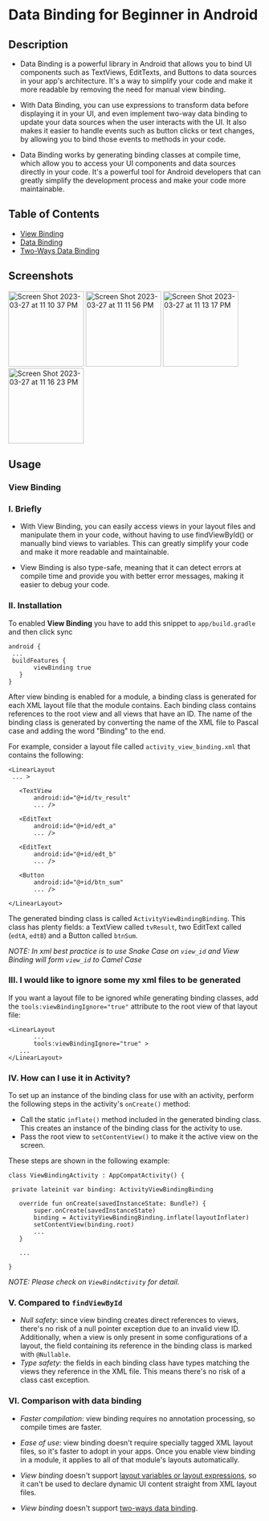 # Data Binding for Beginner in Android
## Description
  - Data Binding is a powerful library in Android that allows you to bind UI components such as TextViews, EditTexts, and Buttons to data sources in your       app's architecture. It's a way to simplify your code and make it more readable by removing the need for manual view binding.

  - With Data Binding, you can use expressions to transform data before displaying it in your UI, and even implement two-way data binding to update your  data sources when the user interacts with the UI. It also makes it easier to handle events such as button clicks or text changes, by allowing you to bind those events to methods in your code.

  - Data Binding works by generating binding classes at compile time, which allow you to access your UI components and data sources directly in your code. It's a powerful tool for Android developers that can greatly simplify the development process and make your code more maintainable.

## Table of Contents
  - [View Binding](https://developer.android.com/topic/libraries/view-binding)
  - [Data Binding](https://developer.android.com/topic/libraries/data-binding)
  - [Two-Ways Data Binding](https://developer.android.com/topic/libraries/data-binding/two-way)

## Screenshots
<img width="150" alt="Screen Shot 2023-03-27 at 11 10 37 PM" src="https://user-images.githubusercontent.com/29136735/227999987-a7fb7fa3-b659-4052-aa88-da1f0c150b02.png"> <img width="150" alt="Screen Shot 2023-03-27 at 11 11 56 PM" src="https://user-images.githubusercontent.com/29136735/228000334-ff0dd3b9-2a32-4717-b2f5-159e7954ea13.png"> <img width="150" alt="Screen Shot 2023-03-27 at 11 13 17 PM" src="https://user-images.githubusercontent.com/29136735/228000671-a4d102fc-8c34-4b57-8b27-8b796b1f52f1.png"> <img width="150" alt="Screen Shot 2023-03-27 at 11 16 23 PM" src="https://user-images.githubusercontent.com/29136735/228001395-e23a7c06-fc0a-40ac-aacc-cf99c293decc.png">

## Usage

### View Binding 

### I. Briefly 
  - With View Binding, you can easily access views in your layout files and manipulate them in your code, without having to use findViewById() or manually  bind views to variables. This can greatly simplify your code and make it more readable and maintainable.

  - View Binding is also type-safe, meaning that it can detect errors at compile time and provide you with better error messages, making it easier to debug your code.
 
 ### II. Installation
  To enabled **View Binding** you have to add this snippet to ```app/build.gradle``` and then click sync
 ```
 android {
  ...
  buildFeatures {
        viewBinding true
    }
 }
 ```
 After view binding is enabled for a module, a binding class is generated for each XML layout file that the module contains. Each binding class contains  references to the root view and all views that have an ID. The name of the binding class is generated by converting the name of the XML file to Pascal case and adding the word "Binding" to the end.
 
 For example, consider a layout file called ```activity_view_binding.xml``` that contains the following:
 ```
<LinearLayout 
  ... >

    <TextView
        android:id="@+id/tv_result"
        ... />

    <EditText
        android:id="@+id/edt_a"
        ... />

    <EditText
        android:id="@+id/edt_b"
        ... />

    <Button
        android:id="@+id/btn_sum"
        ... />

</LinearLayout>
 ```
 The generated binding class is called ```ActivityViewBindingBinding```. This class has plenty fields: a TextView called ```tvResult```, two EditText called (```edtA```, ```edtB```) and a Button called ```btnSum```.
 
*NOTE: In xml best practice is to use Snake Case on `view_id` and View Binding will form `view_id` to Camel Case*

 ### III. I would like to ignore some my xml files to be generated
 If you want a layout file to be ignored while generating binding classes, add the `tools:viewBindingIgnore="true"` attribute to the root view of that layout file:
 ```
 <LinearLayout
        ...
        tools:viewBindingIgnore="true" >
    ...
</LinearLayout>
 ```

 ### IV. How can I use it in Activity?
 To set up an instance of the binding class for use with an activity, perform the following steps in the activity's `onCreate()` method:
 - Call the static `inflate()` method included in the generated binding class. This creates an instance of the binding class for the activity to use.
 - Pass the root view to `setContentView()` to make it the active view on the screen.
 
 These steps are shown in the following example:
 ```
 class ViewBindingActivity : AppCompatActivity() {
 
  private lateinit var binding: ActivityViewBindingBinding

    override fun onCreate(savedInstanceState: Bundle?) {
        super.onCreate(savedInstanceState)
        binding = ActivityViewBindingBinding.inflate(layoutInflater)
        setContentView(binding.root)
        ...
    }
    
    ...
 
 }
 ```
  *NOTE: Please check on `ViewBindActivity` for detail.*
  
  ### V. Compared to `findViewById`
  - *Null safety*: since view binding creates direct references to views, there's no risk of a null pointer exception due to an invalid view ID. Additionally, when a view is only present in some configurations of a layout, the field containing its reference in the binding class is marked with `@Nullable`.
  - *Type safety*: the fields in each binding class have types matching the views they reference in the XML file. This means there's no risk of a class cast exception.

  ### VI. Comparison with data binding
  - *Faster compilation*: view binding requires no annotation processing, so compile times are faster.
  - *Ease of use*: view binding doesn't require specially tagged XML layout files, so it's faster to adopt in your apps. Once you enable view binding in a module, it applies to all of that module's layouts automatically.
 
  - *View binding* doesn't support [layout variables or layout expressions](https://developer.android.com/topic/libraries/data-binding/expressions), so it can't be used to declare dynamic UI content straight from XML layout files.
  - *View binding* doesn't support [two-ways data binding](https://developer.android.com/topic/libraries/data-binding/two-way).
 
 
